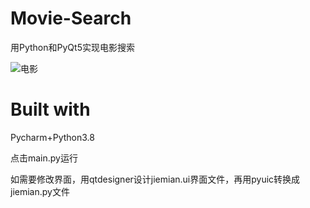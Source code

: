 # Movie-Search

用Python和PyQt5实现电影搜索

![电影](https://user-images.githubusercontent.com/58297115/146879805-f79cfcdc-15c8-4f3f-8c36-a602f03ca330.jpg)
# Built with
Pycharm+Python3.8

点击main.py运行

如需要修改界面，用qtdesigner设计jiemian.ui界面文件，再用pyuic转换成jiemian.py文件
